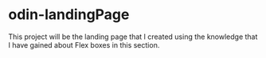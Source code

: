 # odin-landingPage
This project will be the landing page that I created using the knowledge that I have gained about Flex boxes in this section.